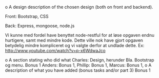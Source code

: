 
o A design description of the chosen design (both on front and backend).

Front: Bootstrap, CSS

Back: Express, mongoose, node.js

Vi kunne med fordel have benyttet node-restful for at løse opgaven endnu hurtigere, samt med mindre kode. Dette ville nok have gjort opgaven betydelig mindre kompliceret og vi valgte derfor at undlade dette.
Ex: http://www.youtube.com/watch?v=p-x6WdwaJco
 
o A section stating who did what
Charles: Design, herunder Bla. Bootstrap og menu. Bonus 1
Anders: Bonus 1, 
Phillip: Bonus 1,
Marcus: Bonus 1,
o A description of what you have added (bonus tasks and/or part 3)
Bonus 1
